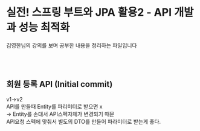 # 실전! 스프링 부트와 JPA 활용2 - API 개발과 성능 최적화
김영한님의 강의를 보며 공부한 내용을 정리하는 파일입니다

<br>
<br>

## 회원 등록 API (Initial commit)
v1->v2<br>
API를 만들때 Entity를 파리미터로 받으면 x<br>
-> Entity를 손대서 API스펙자체가 변경되기 때문<br>
API요청 스펙에 맞춰서 별도의 DTO를 만들어 파라미터로 받는게 좋다.<br>
<br>
